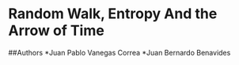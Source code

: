 # Random Walk, Entropy And the Arrow of Time 

##Authors
*Juan Pablo Vanegas Correa
*Juan Bernardo Benavides
